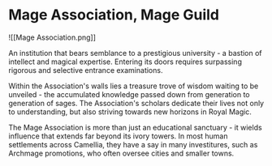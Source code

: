 # Mage Association, Mage Guild

![[Mage Association.png]]

An institution that bears semblance to a prestigious university - a bastion of intellect and magical expertise. Entering its doors requires surpassing rigorous and selective entrance examinations.

Within the Association's walls lies a treasure trove of wisdom waiting to be unveiled - the accumulated knowledge passed down from generation to generation of sages. The Association's scholars dedicate their lives not only to understanding, but also striving towards new horizons in Royal Magic.

The Mage Association is more than just an educational sanctuary - it wields influence that extends far beyond its ivory towers. In most human settlements across Camellia, they have a say in many investitures, such as Archmage promotions, who often oversee cities and smaller towns.
